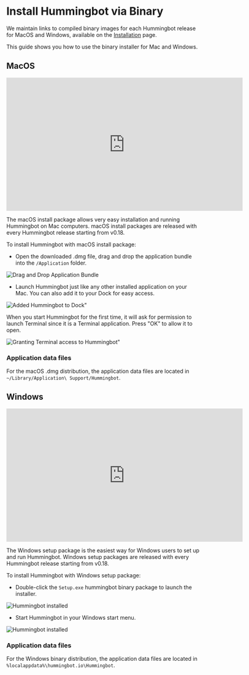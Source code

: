 # Install Hummingbot via Binary

We maintain links to compiled binary images for each Hummingbot release for MacOS and Windows, available on the [Installation](/installation/) page.

This guide shows you how to use the binary installer for Mac and Windows.

## MacOS

<iframe width="616" height="347" src="https://www.youtube.com/embed/klN-ToclwW4" frameborder="0" allow="accelerometer; autoplay; encrypted-media; gyroscope; picture-in-picture" allowfullscreen></iframe>

The macOS install package allows very easy installation and running Hummingbot on Mac computers. macOS install packages are released with every Hummingbot release starting from v0.18.

To install Hummingbot with macOS install package:

- Open the downloaded .dmg file, drag and drop the application bundle into the `/Application` folder.

![Drag and Drop Application Bundle](/assets/img/macos-dmg-1.png)

- Launch Hummingbot just like any other installed application on your Mac. You can also add it to your Dock for easy access.

![Added Hummingbot to Dock"](/assets/img/macos-dmg-2.png)

When you start Hummingbot for the first time, it will ask for permission to launch Terminal since it is a Terminal application. Press "OK" to allow it to open.

![Granting Terminal access to Hummingbot"](/assets/img/macos-dmg-3.png)

### Application data files

For the macOS .dmg distribution, the application data files are located in `~/Library/Application\ Support/Hummingbot`.

## Windows

<iframe width="616" height="347" src="https://www.youtube.com/embed/9TsZ_xjExXs" frameborder="0" allow="accelerometer; autoplay; encrypted-media; gyroscope; picture-in-picture" allowfullscreen></iframe>

The Windows setup package is the easiest way for Windows users to set up and run Hummingbot. Windows setup packages are released with every Hummingbot release starting from v0.18.

To install Hummingbot with Windows setup package:

- Double-click the `Setup.exe` hummingbot binary package to launch the installer.

![Hummingbot installed](/assets/img/windows-setup-1.png)

- Start Hummingbot in your Windows start menu.

![Hummingbot installed](/assets/img/windows-setup-2.png)

### Application data files

For the Windows binary distribution, the application data files are located in `%localappdata%\hummingbot.io\Hummingbot`.
